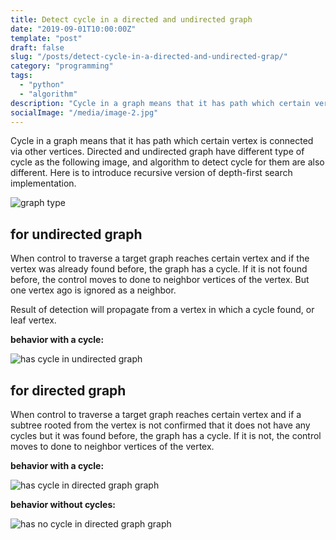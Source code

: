 ```yaml
---
title: Detect cycle in a directed and undirected graph
date: "2019-09-01T10:00:00Z"
template: "post"
draft: false
slug: "/posts/detect-cycle-in-a-directed-and-undirected-grap/"
category: "programming"
tags:
  - "python"
  - "algorithm"
description: "Cycle in a graph means that it has path which certain vertex is connected via other vertices. Directed and undirected graph have different type of cycle as the following image, and algorithm to detect cycle for them are also different. Here is to introduce recursive version of depth-first search implementation."
socialImage: "/media/image-2.jpg"
---
```


Cycle in a graph means that it has path which certain vertex is connected via other vertices. Directed and undirected graph have different type of cycle as the following image, and algorithm to detect cycle for them are also different. Here is to introduce recursive version of depth-first search implementation.

![graph type](/media/detect-cycle-in-a-directed-and-undirected-grap/graph_type.png)

## for undirected graph

When control to traverse a target graph reaches certain vertex and if the vertex was already found before, the graph has a cycle. If it is not found before, the control moves to done to neighbor vertices of the vertex. But one vertex ago is ignored as a neighbor.

Result of detection will propagate from a vertex in which a cycle found, or leaf vertex.

<script src="https://gist.github.com/8ukkari/32ceed06567b7a547f836d2322fc7122.js"></script>

**behavior with a cycle:**

![has cycle in undirected graph](/media/detect-cycle-in-a-directed-and-undirected-grap/has_cycle_undirected_graph.png)

## for directed graph

When control to traverse a target graph reaches certain vertex and if a subtree rooted from the vertex is not confirmed that it does not have any cycles but it was found before, the graph has a cycle. If it is not, the control moves to done to neighbor vertices of the vertex.

<script src="https://gist.github.com/8ukkari/ef1c405ca17b3bd49d6e74567636ab2b.js"></script>

**behavior with a cycle:**

![has cycle in directed graph graph](/media/detect-cycle-in-a-directed-and-undirected-grap/has_cycle_directed_graph.png)

**behavior without cycles:**

![has no cycle in directed graph graph](/media/detect-cycle-in-a-directed-and-undirected-grap/has_no_cycle_directed_graph.png)
